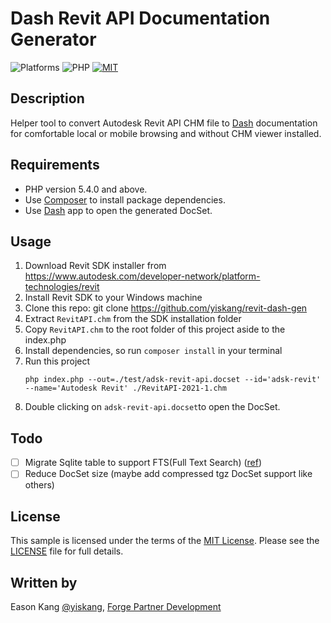 # Dash Revit API Documentation Generator

![Platforms](https://img.shields.io/badge/platform-Windows|MacOS-lightgray.svg)
![PHP](https://img.shields.io/badge/PHP-7.3-blue.svg)
[![MIT](https://img.shields.io/badge/License-MIT-blue.svg)](http://opensource.org/licenses/MIT)

## Description

Helper tool to convert Autodesk Revit API CHM file to [Dash](http://kapeli.com/) documentation for comfortable local or mobile browsing and without CHM viewer installed.

## Requirements

- PHP version 5.4.0 and above.
- Use [Composer](http://getcomposer.org/) to install package dependencies.
- Use [Dash](http://kapeli.com/) app to open the generated DocSet.

## Usage

1. Download Revit SDK installer from https://www.autodesk.com/developer-network/platform-technologies/revit
2. Install Revit SDK to your Windows machine
3. Clone this repo: git clone https://github.com/yiskang/revit-dash-gen
4. Extract `RevitAPI.chm` from the SDK installation folder
5. Copy `RevitAPI.chm` to the root folder of this project aside to the index.php
6. Install dependencies, so run `composer install` in your terminal
7. Run this project
    ```
    php index.php --out=./test/adsk-revit-api.docset --id='adsk-revit' --name='Autodesk Revit' ./RevitAPI-2021-1.chm
    ```
8. Double clicking on `adsk-revit-api.docset`to open the DocSet.

## Todo

- [ ] Migrate Sqlite table to support FTS(Full Text Search) ([ref](https://blog.kapeli.com/sqlite-fts-contains-and-suffix-matches))
- [ ] Reduce DocSet size (maybe add compressed tgz DocSet support like others)

## License

This sample is licensed under the terms of the [MIT License](http://opensource.org/licenses/MIT). Please see the [LICENSE](LICENSE) file for full details.

## Written by

Eason Kang [@yiskang](https://twitter.com/yiskang), [Forge Partner Development](http://forge.autodesk.com)